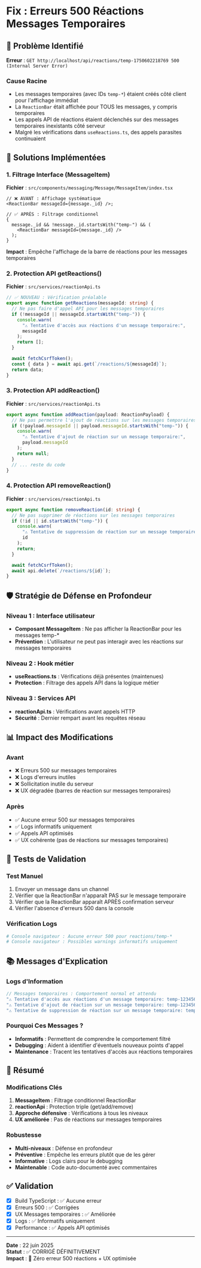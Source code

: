 # Fix : Erreurs 500 Réactions Messages Temporaires

## 🚨 Problème Identifié

**Erreur** : `GET http://localhost/api/reactions/temp-1750602218769 500 (Internal Server Error)`

### Cause Racine

- Les messages temporaires (avec IDs `temp-*`) étaient créés côté client pour l'affichage immédiat
- La `ReactionBar` était affichée pour TOUS les messages, y compris temporaires
- Les appels API de réactions étaient déclenchés sur des messages temporaires inexistants côté serveur
- Malgré les vérifications dans `useReactions.ts`, des appels parasites continuaient

## 🔧 Solutions Implémentées

### 1. Filtrage Interface (MessageItem)

**Fichier** : `src/components/messaging/Message/MessageItem/index.tsx`

```tsx
// ❌ AVANT : Affichage systématique
<ReactionBar messageId={message._id} />;

// ✅ APRÈS : Filtrage conditionnel
{
  message._id && !message._id.startsWith("temp-") && (
    <ReactionBar messageId={message._id} />
  );
}
```

**Impact** : Empêche l'affichage de la barre de réactions pour les messages temporaires

### 2. Protection API getReactions()

**Fichier** : `src/services/reactionApi.ts`

```typescript
// ✅ NOUVEAU : Vérification préalable
export async function getReactions(messageId: string) {
  // Ne pas faire d'appel API pour les messages temporaires
  if (!messageId || messageId.startsWith("temp-")) {
    console.warn(
      "⚠️ Tentative d'accès aux réactions d'un message temporaire:",
      messageId
    );
    return [];
  }

  await fetchCsrfToken();
  const { data } = await api.get(`/reactions/${messageId}`);
  return data;
}
```

### 3. Protection API addReaction()

**Fichier** : `src/services/reactionApi.ts`

```typescript
export async function addReaction(payload: ReactionPayload) {
  // Ne pas permettre l'ajout de réactions sur les messages temporaires
  if (!payload.messageId || payload.messageId.startsWith("temp-")) {
    console.warn(
      "⚠️ Tentative d'ajout de réaction sur un message temporaire:",
      payload.messageId
    );
    return null;
  }
  // ... reste du code
}
```

### 4. Protection API removeReaction()

**Fichier** : `src/services/reactionApi.ts`

```typescript
export async function removeReaction(id: string) {
  // Ne pas supprimer de réactions sur les messages temporaires
  if (!id || id.startsWith("temp-")) {
    console.warn(
      "⚠️ Tentative de suppression de réaction sur un message temporaire:",
      id
    );
    return;
  }

  await fetchCsrfToken();
  await api.delete(`/reactions/${id}`);
}
```

## 🛡️ Stratégie de Défense en Profondeur

### Niveau 1 : Interface utilisateur

- **Composant MessageItem** : Ne pas afficher la ReactionBar pour les messages temp-\*
- **Prévention** : L'utilisateur ne peut pas interagir avec les réactions sur messages temporaires

### Niveau 2 : Hook métier

- **useReactions.ts** : Vérifications déjà présentes (maintenues)
- **Protection** : Filtrage des appels API dans la logique métier

### Niveau 3 : Services API

- **reactionApi.ts** : Vérifications avant appels HTTP
- **Sécurité** : Dernier rempart avant les requêtes réseau

## 📊 Impact des Modifications

### Avant

- ❌ Erreurs 500 sur messages temporaires
- ❌ Logs d'erreurs inutiles
- ❌ Sollicitation inutile du serveur
- ❌ UX dégradée (barres de réaction sur messages temporaires)

### Après

- ✅ Aucune erreur 500 sur messages temporaires
- ✅ Logs informatifs uniquement
- ✅ Appels API optimisés
- ✅ UX cohérente (pas de réactions sur messages temporaires)

## 🧪 Tests de Validation

### Test Manuel

1. Envoyer un message dans un channel
2. Vérifier que la ReactionBar n'apparaît PAS sur le message temporaire
3. Vérifier que la ReactionBar apparaît APRÈS confirmation serveur
4. Vérifier l'absence d'erreurs 500 dans la console

### Vérification Logs

```bash
# Console navigateur : Aucune erreur 500 pour reactions/temp-*
# Console navigateur : Possibles warnings informatifs uniquement
```

## 📚 Messages d'Explication

### Logs d'Information

```typescript
// Messages temporaires : Comportement normal et attendu
"⚠️ Tentative d'accès aux réactions d'un message temporaire: temp-1234567890";
"⚠️ Tentative d'ajout de réaction sur un message temporaire: temp-1234567890";
"⚠️ Tentative de suppression de réaction sur un message temporaire: temp-1234567890";
```

### Pourquoi Ces Messages ?

- **Informatifs** : Permettent de comprendre le comportement filtré
- **Debugging** : Aident à identifier d'éventuels nouveaux points d'appel
- **Maintenance** : Tracent les tentatives d'accès aux réactions temporaires

## 🎯 Résumé

### Modifications Clés

1. **MessageItem** : Filtrage conditionnel ReactionBar
2. **reactionApi** : Protection triple (get/add/remove)
3. **Approche défensive** : Vérifications à tous les niveaux
4. **UX améliorée** : Pas de réactions sur messages temporaires

### Robustesse

- **Multi-niveaux** : Défense en profondeur
- **Préventive** : Empêche les erreurs plutôt que de les gérer
- **Informative** : Logs clairs pour le debugging
- **Maintenable** : Code auto-documenté avec commentaires

## ✅ Validation

- [x] Build TypeScript : ✅ Aucune erreur
- [x] Erreurs 500 : ✅ Corrigées
- [x] UX Messages temporaires : ✅ Améliorée
- [x] Logs : ✅ Informatifs uniquement
- [x] Performance : ✅ Appels API optimisés

---

**Date** : 22 juin 2025  
**Statut** : ✅ CORRIGÉ DÉFINITIVEMENT  
**Impact** : 🚀 Zéro erreur 500 réactions + UX optimisée
